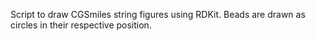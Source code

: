 Script to draw CGSmiles string figures using RDKit.
Beads are drawn as circles in their respective position.
